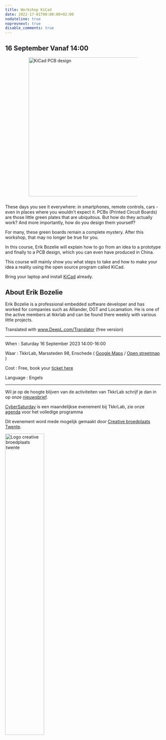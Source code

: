 ```yaml
---
title: Workshop KiCad
date: 2022-17-01T00:00:00+02:00
nodateline: true
noprevnext: true
disable_comments: true
---
```


## 16 September Vanaf 14:00 ##

<div style="margin: 0 15% 5%;">
<img src="/images/kicad_pcbnew.png" width="450px"  alt="KiCad PCB design">
</div>

These days you see it everywhere: in smartphones, remote controls, cars - even in places where you wouldn't expect it. PCBs (Printed Circuit Boards) are those little green plates that are ubiquitous. But how do they actually work? And more importantly, how do you design them yourself?

For many, these green boards remain a complete mystery. After this workshop, that may no longer be true for you.

In this course, Erik Bozelie will explain how to go from an idea to a prototype and finally to a PCB design, which you can even have produced in China.

This course will mainly show you what steps to take and how to make your idea a reality using the open source program called KiCad.

Bring your laptop and install [KiCad](https://www.kicad.org/download/) already.

## About Erik Bozelie

Erik Bozelie is a professional embedded software developer and has worked for companies such as Alliander, DGT and Locamation. He is one of the active members at tkkrlab and can be found there weekly with various little projects.

Translated with www.DeepL.com/Translator (free version)

<hr>

When : Saturday 16 September 2023 14:00-16:00

Waar : TkkrLab, Marssteden 98, Enschede ( [Google Maps](https://www.google.com/maps/place/TkkrLab/@52.2162911,6.8203277,19z/data=!4m8!1m2!3m1!2sTkkrLab!3m4!1s0x47b8146d5a073413:0x19afd02a9c840a4!8m2!3d52.216342!4d6.8205508) / [Open streetmap](https://www.openstreetmap.org/search?query=marssteden%2098%2Censchede#map=19/52.21634/6.82055) )


Cost : Free, book your [ticket here](https://tickets.tkkrlab.space/TkkrLab/u7ufu/)

Language : Engels

<hr>

Wil je op de hoogte blijven van de activiteiten van TkkrLab schrijf je dan in op onze [nieuwsbrief](http://eepurl.com/gLxrLD).

[CyberSaturday](/cybersaturdays/cybersaturday/) is een maandelijkse evenement bij TkkrLab, zie onze [agenda](/agenda/) voor het volledige programma

Dit evenement word mede mogelijk gemaakt door [Creative broedplaats Twente](http://www.creatievebroedplaatsentwente.nl/).

<img width=50% src="/images/Logo-Creatieve-Broedplaatsen-Twente.jpg"  alt="Logo creative broedplaats twente">
